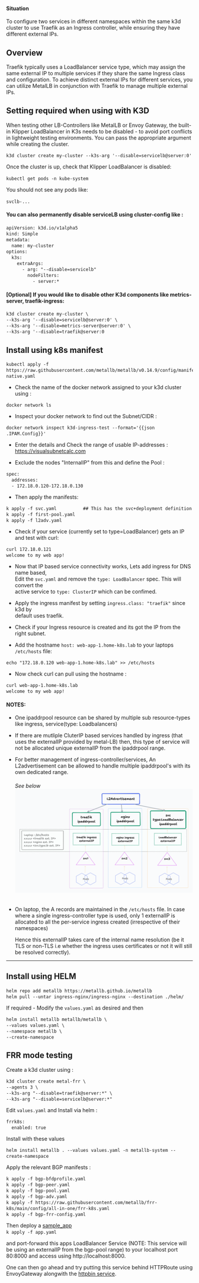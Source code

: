 #### Situation

To configure two services in different namespaces within the same k3d cluster to use Traefik as an Ingress controller, while ensuring they have different external IPs.

## Overview

Traefik typically uses a LoadBalancer service type, which may assign the same external IP to multiple services if they share the same Ingress class and configuration. To achieve distinct external IPs for different services, you can utilize MetalLB in conjunction with Traefik to manage multiple external IPs.

## Setting required when using with K3D

When testing other LB-Controllers like MetalLB or Envoy Gateway, the built-in Klipper LoadBalancer in K3s needs to be disabled - to avoid port conflicts in lightweight testing environments. You can pass the appropriate argument while creating the cluster.

```
k3d cluster create my-cluster --k3s-arg '--disable=servicelb@server:0'
```
Once the cluster is up, check that Klipper LoadBalancer is disabled:

`kubectl get pods -n kube-system`

You should not see any pods like:

`svclb-...`

#### You can also permanently disable serviceLB using cluster-config like :
```
apiVersion: k3d.io/v1alpha5
kind: Simple
metadata:
  name: my-cluster
options:
  k3s:
    extraArgs:
      - arg: "--disable=servicelb"
        nodeFilters:
          - server:*
```

#### [Optional] If you would like to disable other K3d components like metrics-server, traefik-ingress:
```
k3d cluster create my-cluster \
--k3s-arg '--disable=servicelb@server:0' \
--k3s-arg '--disable=metrics-server@server:0' \
--k3s-arg '--disable=traefik@server:0
```

## Install using k8s manifest

```
kubectl apply -f https://raw.githubusercontent.com/metallb/metallb/v0.14.9/config/manifests/metallb-native.yaml
```
- Check the name of the docker network assigned to your k3d cluster using :  
```
docker network ls
```
- Inspect your docker network to find out the Subnet/CIDR :  
```
docker network inspect k3d-ingress-test --format='{{json .IPAM.Config}}'
```
- Enter the details and Check the range of usable IP-addresses :  
https://visualsubnetcalc.com

- Exclude the nodes "InternalIP" from this and define the Pool :  
```
spec:
  addresses:
  - 172.18.0.120-172.18.0.130
```
- Then apply the manifests:
```
k apply -f svc.yaml          ## This has the svc+deployment definition
k apply -f first-pool.yaml
k apply -f l2adv.yaml 

```
- Check if your service (currently set to type=LoadBalancer) gets an IP and test with curl:
```
curl 172.18.0.121
welcome to my web app!
```
- Now that IP based service connectivity works, Lets add ingress for DNS name based,  
Edit the `svc.yaml` and remove the `type: LoadBalancer` spec. This will convert the  
active service to `type: ClusterIP` which can be confimed.

- Apply the ingress manifest by setting `ingress.class: "traefik"` since k3d by  
default uses traefik.

- Check if your Ingress resource is created and its got the IP from the right subnet.
- Add the hostname `host: web-app-1.home-k8s.lab` to your laptops `/etc/hosts` file:
```
echo "172.18.0.120 web-app-1.home-k8s.lab" >> /etc/hosts
```
- Now check curl can pull using the hostname :  
```
curl web-app-1.home-k8s.lab
welcome to my web app!
```

#### NOTES:
- One ipaddrpool resource can be shared by multiple sub resource-types like ingress, service(type: Loadbalancers)  
- If there are mutliple CluterIP based services handled by ingress (that uses the externalIP provided by metal-LB) then, this type of service will not be allocated unique externalIP from the ipaddrpool range.  
- For better management of ingress-controller/services, An L2advertisement can be allowed to handle multiple  ipaddrpool's with its own dedicated range.  
  ###### See below![metallLB.png](./metalLB.png)
- On laptop, the A records are maintained in the `/etc/hosts` file. In case where a single ingress-controller type is used, only 1 externalIP is allocated to all the per-service ingress created (irrespective of their namespaces)  

  Hence this externalIP takes care of the internal name resolution (be it TLS or non-TLS i.e whether the ingress uses certificates or not it will still be resolved correctly).

---
  
## Install using HELM

```
helm repo add metallb https://metallb.github.io/metallb
helm pull --untar ingress-nginx/ingress-nginx --destination ./helm/
```
If required - Modify the `values.yaml` as desired and then  
```
helm install metallb metallb/metallb \
--values values.yaml \
--namespace metallb \
--create-namespace
```

## FRR mode testing

Create a k3d cluster using :
```
k3d cluster create metal-frr \
--agents 3 \
--k3s-arg "--disable=traefik@server:*" \
--k3s-arg "--disable=servicelb@server:*"
```

Edit `values.yaml` and Install via helm :
```
frrk8s:
  enabled: true
```
Install with these values 
```
helm install metallb . --values values.yaml -n metallb-system --create-namespace
```
Apply the relevant BGP manifests :
```
k apply -f bgp-bfdprofile.yaml
k apply -f bgp-peer.yaml
k apply -f bgp-pool.yaml
k apply -f bgp-adv.yaml
k apply -f https://raw.githubusercontent.com/metallb/frr-k8s/main/config/all-in-one/frr-k8s.yaml
k apply -f bgp-frr-config.yaml
```

Then deploy a [sample_app](./manifests/sample_app/app.yaml)  
`k apply -f app.yaml`

and port-forward this apps LoadBalancer Service (NOTE: This service will be using an externalIP from the bgp-pool range) to your localhost port 80:8000 and access using http://localhost:8000. 

One can then go ahead and try putting this service behind HTTPRoute using EnvoyGateway alongwith the [httpbin service](../envoy-gateway/sample_apps/httpbin/httpbin.yaml).